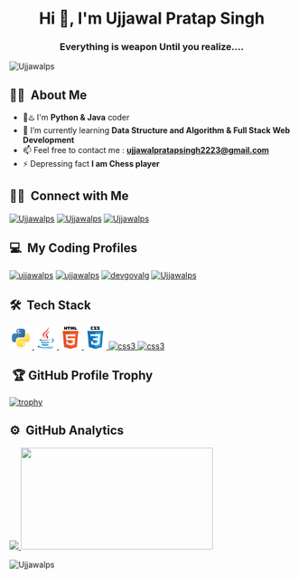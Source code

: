 <h1 align="center">Hi 👋, I'm Ujjawal Pratap Singh</h1>
<h3 align="center">Everything is weapon Until you realize....</h3>

<p align="left"> <img src="https://komarev.com/ghpvc/?username=Ujjawalps&label=Profile%20views&color=0e75b6&style=flat" alt="Ujjawalps" /> </p>

## 👨‍💻  &nbsp;About Me 
- 🐍♨️ I'm **Python & Java** coder
- 🌱 I’m currently learning **Data Structure and Algorithm & Full Stack Web Development**
- 📫 Feel free to contact me : **ujjawalpratapsingh2223@gmail.com**
- ⚡ Depressing fact **I am Chess player**

 ## 🤝🏻 &nbsp;Connect with Me

<p align="left">
  
<a href="https://www.linkedin.com/in/ujjawal-pratap-singh-355961255" target="blank"><img align="center" src="https://raw.githubusercontent.com/rahuldkjain/github-profile-readme-generator/master/src/images/icons/Social/linked-in-alt.svg" alt="Ujjawalps" height="30" width="40" /></a>
<a href="https://twitter.com/Ujjawal_p_s" target="blank"><img align="center" src="https://raw.githubusercontent.com/rahuldkjain/github-profile-readme-generator/master/src/images/icons/Social/twitter.svg" alt="Ujjawalps" height="30" width="40" /></a>
<a href="https://www.instagram.com/ujjawal.p.s/" target="blank"><img align="center" src="https://raw.githubusercontent.com/rahuldkjain/github-profile-readme-generator/master/src/images/icons/Social/instagram.svg" alt="Ujjawalps" height="30" width="40" /></a>

</p>

 ## 💻 &nbsp;My Coding Profiles

<p align="left">

<a href="https://www.codechef.com/users/ujjawal_p_s" target="blank"><img align="center" src="https://cdn.jsdelivr.net/npm/simple-icons@3.1.0/icons/codechef.svg" alt="ujjawalps" height="30" width="40" /></a>
<a href="https://leetcode.com/ujjawal_p_s/" target="blank"><img align="center" src="https://raw.githubusercontent.com/rahuldkjain/github-profile-readme-generator/master/src/images/icons/Social/leet-code.svg" alt="ujjawalps" height="30" width="40" /></a>
<a href="https://www.hackerrank.com/devgoyalg" target="blank"><img align="center" src="https://raw.githubusercontent.com/rahuldkjain/github-profile-readme-generator/master/src/images/icons/Social/hackerrank.svg" alt="devgoyalg" height="30" width="40" /></a>
<a href="https://auth.geeksforgeeks.org/user/ujjawalps" target="blank"><img align="center" src="https://raw.githubusercontent.com/rahuldkjain/github-profile-readme-generator/master/src/images/icons/Social/geeks-for-geeks.svg" alt="Ujjawalps" height="30" width="40" /></a>

</p>

## 🛠 &nbsp;Tech Stack

<p align="left"> 

<a href="https://www.python.org" target="_blank" rel="noreferrer"> <img src="https://raw.githubusercontent.com/devicons/devicon/master/icons/python/python-original.svg" alt="python" width="40" height="40"/> </a> 
<a href="https://www.java.com" target="_blank" rel="noreferrer"> <img src="https://raw.githubusercontent.com/devicons/devicon/master/icons/java/java-original.svg" alt="java" width="40" height="40"/> </a>
<a href="https://www.w3.org/html/" target="_blank" rel="noreferrer"> <img src="https://raw.githubusercontent.com/devicons/devicon/master/icons/html5/html5-original-wordmark.svg" alt="html5" width="40" height="40"/> </a> 
<a href="https://www.w3schools.com/css/" target="_blank" rel="noreferrer"> <img src="https://raw.githubusercontent.com/devicons/devicon/master/icons/css3/css3-original-wordmark.svg" alt="css3" width="40" height="40"/> </a> 
<a href="https://www.w3schools.com/js/" target="_blank" rel="noreferrer"> <img src="https://github.com/rahuldkjain/github-profile-readme-generator/blob/master/src/images/icons/ProgrammingLanguages/javascript.svg" alt="css3" width="40" height="40"/> </a> 
<a href="https://www.mysql.com/" target="_blank" rel="noreferrer"> <img src="https://github.com/rahuldkjain/github-profile-readme-generator/blob/master/src/images/icons/Database/mysql.svg" alt="css3" width="40" height="40"/> </a> 

</p>

<p>

## &nbsp;🏆 GitHub Profile Trophy
[![trophy](https://github-profile-trophy.vercel.app/?username=Ujjawalps&theme=algolia)](https://github.com/Ujjawalps/github-profile-trophy)

## ⚙️ &nbsp;GitHub Analytics

<p align="left">
<a href="https://github.com/Ujjawalps">
  <img height="180em" src="https://github-readme-stats-eight-theta.vercel.app/api?username=Ujjawalps&show_icons=true&theme=algolia&include_all_commits=true&count_private=true"/>
  <img height="180em" width = "340em" src="https://github-readme-stats-eight-theta.vercel.app/api/top-langs/?username=Ujjawalps&layout=compact&langs_count=8&theme=algolia"/>
</a>
</p>


<p><img align="center" src="https://github-readme-streak-stats.herokuapp.com/?user=Ujjawalps&" alt="Ujjawalps" /></p>

